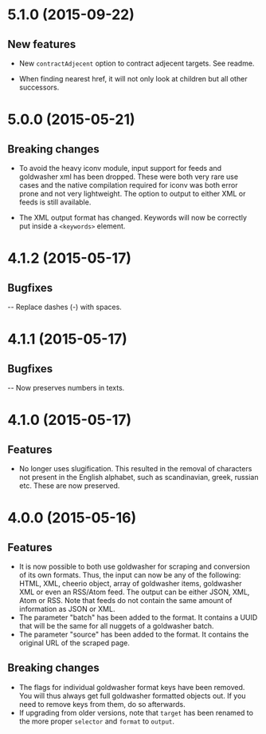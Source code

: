 # 5.1.0 (2015-09-22)

## New features

- New ```contractAdjecent``` option to contract adjecent targets. See readme.

- When finding nearest href, it will not only look at children but all other successors.

# 5.0.0 (2015-05-21)

## Breaking changes

- To avoid the heavy iconv module, input support for feeds and goldwasher xml has been dropped. These were both very rare use cases and the native compilation required for iconv was both error prone and not very lightweight. The option to output to either XML or feeds is still available.

- The XML output format has changed. Keywords will now be correctly put inside a ```<keywords>``` element.


# 4.1.2 (2015-05-17)

## Bugfixes

-- Replace dashes (-) with spaces.

# 4.1.1 (2015-05-17)

## Bugfixes

-- Now preserves numbers in texts.

# 4.1.0 (2015-05-17)

## Features

- No longer uses slugification. This resulted in the removal of characters not present in the English alphabet, such as scandinavian, greek, russian etc. These are now preserved.

# 4.0.0 (2015-05-16)

## Features

- It is now possible to both use goldwasher for scraping and conversion of its own formats. Thus, the input can now be any of the following: HTML, XML, cheerio object, array of goldwasher items, goldwasher XML or even an RSS/Atom feed. The output can be either JSON, XML, Atom or RSS. Note that feeds do not contain the same amount of information as JSON or XML.
- The parameter "batch" has been added to the format. It contains a UUID that will be the same for all nuggets of a goldwasher batch.
- The parameter "source" has been added to the format. It contains the original URL of the scraped page.

## Breaking changes

- The flags for individual goldwasher format keys have been removed. You will thus always get full goldwasher formatted objects out. If you need to remove keys from them, do so afterwards.
- If upgrading from older versions, note that ```target``` has been renamed to the more proper ```selector``` and ```format``` to ```output```.